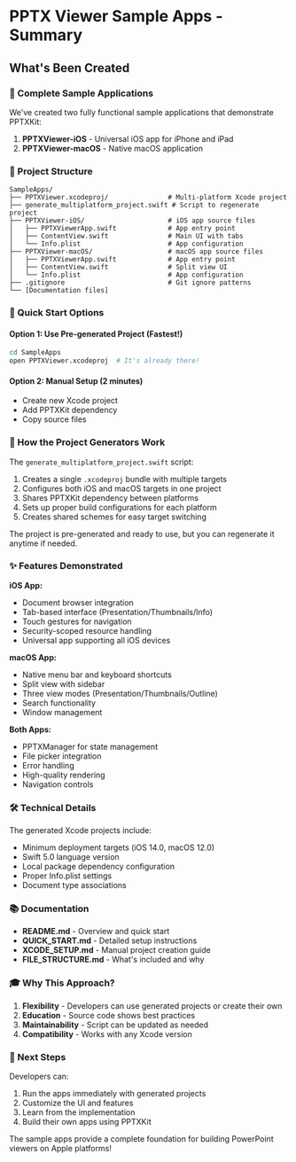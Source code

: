# PPTX Viewer Sample Apps - Summary

## What's Been Created

### 🎯 Complete Sample Applications

We've created two fully functional sample applications that demonstrate PPTXKit:

1. **PPTXViewer-iOS** - Universal iOS app for iPhone and iPad
2. **PPTXViewer-macOS** - Native macOS application

### 📁 Project Structure

```
SampleApps/
├── PPTXViewer.xcodeproj/               # Multi-platform Xcode project
├── generate_multiplatform_project.swift # Script to regenerate project
├── PPTXViewer-iOS/                     # iOS app source files
│   ├── PPTXViewerApp.swift             # App entry point
│   ├── ContentView.swift               # Main UI with tabs
│   └── Info.plist                      # App configuration
├── PPTXViewer-macOS/                   # macOS app source files
│   ├── PPTXViewerApp.swift             # App entry point  
│   ├── ContentView.swift               # Split view UI
│   └── Info.plist                      # App configuration
├── .gitignore                          # Git ignore patterns
└── [Documentation files]
```

### 🚀 Quick Start Options

#### Option 1: Use Pre-generated Project (Fastest!)
```bash
cd SampleApps
open PPTXViewer.xcodeproj  # It's already there!
```

#### Option 2: Manual Setup (2 minutes)
- Create new Xcode project
- Add PPTXKit dependency
- Copy source files

### 🔧 How the Project Generators Work

The `generate_multiplatform_project.swift` script:
1. Creates a single `.xcodeproj` bundle with multiple targets
2. Configures both iOS and macOS targets in one project
3. Shares PPTXKit dependency between platforms
4. Sets up proper build configurations for each platform
5. Creates shared schemes for easy target switching

The project is pre-generated and ready to use, but you can regenerate it anytime if needed.

### ✨ Features Demonstrated

**iOS App:**
- Document browser integration
- Tab-based interface (Presentation/Thumbnails/Info)
- Touch gestures for navigation
- Security-scoped resource handling
- Universal app supporting all iOS devices

**macOS App:**
- Native menu bar and keyboard shortcuts
- Split view with sidebar
- Three view modes (Presentation/Thumbnails/Outline)
- Search functionality
- Window management

**Both Apps:**
- PPTXManager for state management
- File picker integration
- Error handling
- High-quality rendering
- Navigation controls

### 🛠 Technical Details

The generated Xcode projects include:
- Minimum deployment targets (iOS 14.0, macOS 12.0)
- Swift 5.0 language version
- Local package dependency configuration
- Proper Info.plist settings
- Document type associations

### 📚 Documentation

- **README.md** - Overview and quick start
- **QUICK_START.md** - Detailed setup instructions
- **XCODE_SETUP.md** - Manual project creation guide
- **FILE_STRUCTURE.md** - What's included and why

### 🎓 Why This Approach?

1. **Flexibility** - Developers can use generated projects or create their own
2. **Education** - Source code shows best practices
3. **Maintainability** - Script can be updated as needed
4. **Compatibility** - Works with any Xcode version

### 🔮 Next Steps

Developers can:
1. Run the apps immediately with generated projects
2. Customize the UI and features
3. Learn from the implementation
4. Build their own apps using PPTXKit

The sample apps provide a complete foundation for building PowerPoint viewers on Apple platforms!